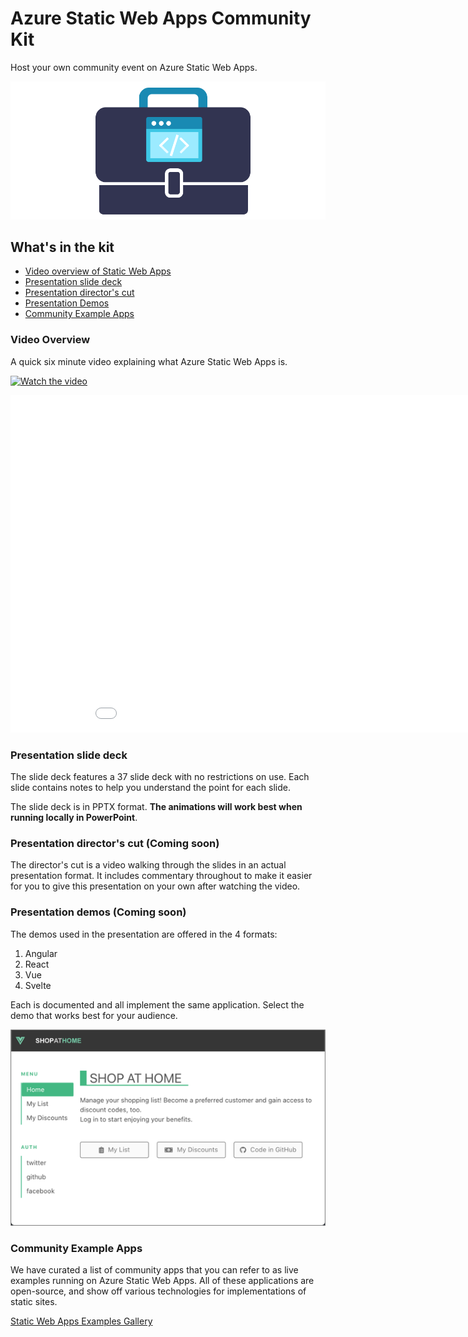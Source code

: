 # Azure Static Web Apps Community Kit

Host your own community event on Azure Static Web Apps.

![community-launch-kit-logo](media/launch-kit-logo.png)


## What's in the kit

* [Video overview of Static Web Apps](#video-overview)
* [Presentation slide deck](#presentation-slide-deck)
* [Presentation director's cut](#presentation-directors-cut)
* [Presentation Demos](#presentation-demos)
* [Community Example Apps](#community-example-apps)

### Video Overview

A quick six minute video explaining what Azure Static Web Apps is.

[![Watch the video](https://i.imgur.com/vKb2F1B.png)](https://channel9.msdn.com/Shows/Docs-Azure/Building-and-Deploying-a-Static-Web-App/)

<iframe src="player" width="960" height="540" allowFullScreen frameBorder="0" title="Scaling .NET for Apache Spark processing jobs with Azure Synapse - Microsoft Channel 9 Video"></iframe>

### Presentation slide deck

The slide deck features a 37 slide deck with no restrictions on use. Each slide contains notes to help you understand the point for each slide.

The slide deck is in PPTX format. **The animations will work best when running locally in PowerPoint**.

### Presentation director's cut (Coming soon)

The director's cut is a video walking through the slides in an actual presentation format. It includes commentary throughout to make it easier for you to give this presentation on your own after watching the video.

### Presentation demos (Coming soon)

The demos used in the presentation are offered in the 4 formats: 

1. Angular
1. React
1. Vue
1. Svelte

Each is documented and all implement the same application. Select the demo that works best for your audience.

![](media/demo-preview.png)

### Community Example Apps

We have curated a list of community apps that you can refer to as live examples running on Azure Static Web Apps. All of these applications are open-source, and show off various technologies for implementations of static sites.

[Static Web Apps Examples Gallery](https://github.com/microsoft/static-web-apps-gallery-code-samples)

